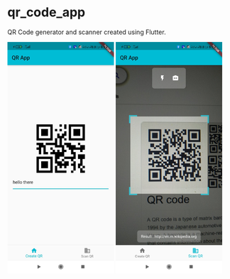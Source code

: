 # qr_code_app

QR Code generator and scanner created using Flutter.

<img src='readme_screenshotes/1.JPG' width='240'>
<img src='readme_screenshotes/2.JPG' width='240'>